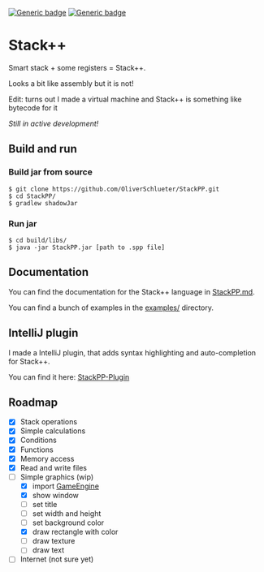 [![Generic badge](https://img.shields.io/badge/version-1.1.2-orange.svg)](https://shields.io/)
[![Generic badge](https://img.shields.io/badge/status-active_development-darkred.svg)](https://shields.io/)

# Stack++

Smart stack + some registers = Stack++.

Looks a bit like assembly but it is not!

Edit: turns out I made a virtual machine and Stack++ is something like bytecode for it

_Still in active development!_

## Build and run

### Build jar from source

````console
$ git clone https://github.com/OliverSchlueter/StackPP.git
$ cd StackPP/
$ gradlew shadowJar
````

### Run jar

````console
$ cd build/libs/
$ java -jar StackPP.jar [path to .spp file]
````

## Documentation

You can find the documentation for the Stack++ language in [StackPP.md](StackPP.md).

You can find a bunch of examples in the [examples/](examples) directory.

## IntelliJ plugin

I made a IntelliJ plugin, that adds syntax highlighting and auto-completion for Stack++.

You can find it here: [StackPP-Plugin](https://github.com/OliverSchlueter/StackPP-Plugin)

## Roadmap

- [x] Stack operations
- [x] Simple calculations
- [x] Conditions
- [x] Functions
- [x] Memory access
- [x] Read and write files
- [ ] Simple graphics (wip)
    - [x] import [GameEngine](https://github.com/OliverSchlueter/GameEngine)
    - [x] show window
    - [ ] set title
    - [ ] set width and height
    - [ ] set background color
    - [x] draw rectangle with color
  - [ ] draw texture
  - [ ] draw text
- [ ] Internet (not sure yet)
